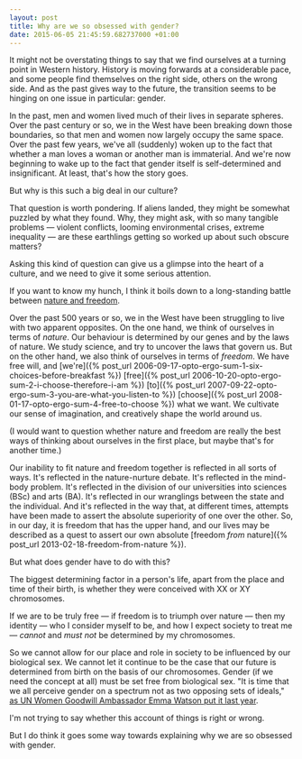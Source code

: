 ```yaml
---
layout: post
title: Why are we so obsessed with gender?
date: 2015-06-05 21:45:59.682737000 +01:00
---
```

It might not be overstating things to say that we find ourselves at a turning point in Western history. History is moving forwards at a considerable pace, and some people find themselves on the right side, others on the wrong side. And as the past gives way to the future, the transition seems to be hinging on one issue in particular: gender.

In the past, men and women lived much of their lives in separate spheres. Over the past century or so, we in the West have been breaking down those boundaries, so that men and women now largely occupy the same space. Over the past few years, we've all (suddenly) woken up to the fact that whether a man loves a woman or another man is immaterial. And we're now beginning to wake up to the fact that gender itself is self-determined and insignificant. At least, that's how the story goes.

But why is this such a big deal in our culture?

That question is worth pondering. If aliens landed, they might be somewhat puzzled by what they found. Why, they might ask, with so many tangible problems &mdash; violent conflicts, looming environmental crises, extreme inequality &mdash; are these earthlings getting so worked up about such obscure matters?

Asking this kind of question can give us a glimpse into the heart of a culture, and we need to give it some serious attention.

If you want to know my hunch, I think it boils down to a long-standing battle between [nature and freedom](http://kgsvr.net/dooy/gm.html#nfgm).

Over the past 500 years or so, we in the West have been struggling to live with two apparent opposites. On the one hand, we think of ourselves in terms of _nature_. Our behaviour is determined by our genes and by the laws of nature. We study science, and try to uncover the laws that govern us. But on the other hand, we also think of ourselves in terms of _freedom_. We have free will, and [we're]({% post_url 2006-09-17-opto-ergo-sum-1-six-choices-before-breakfast %}) [free]({% post_url 2006-10-20-opto-ergo-sum-2-i-choose-therefore-i-am %}) [to]({% post_url 2007-09-22-opto-ergo-sum-3-you-are-what-you-listen-to %}) [choose]({% post_url 2008-01-17-opto-ergo-sum-4-free-to-choose %}) what we want. We cultivate our sense of imagination, and creatively shape the world around us.

(I would want to question whether nature and freedom are really the best ways of thinking about ourselves in the first place, but maybe that's for another time.)

Our inability to fit nature and freedom together is reflected in all sorts of ways. It's reflected in the nature-nurture debate. It's reflected in the mind-body problem. It's reflected in the division of our universities into sciences (BSc) and arts (BA). It's reflected in our wranglings between the state and the individual. And it's reflected in the way that, at different times, attempts have been made to assert the absolute superiority of one over the other. So, in our day, it is freedom that has the upper hand, and our lives may be described as a quest to assert our own absolute [freedom _from_ nature]({% post_url 2013-02-18-freedom-from-nature %}).

But what does gender have to do with this?

The biggest determining factor in a person's life, apart from the place and time of their birth, is whether they were conceived with XX or XY chromosomes.

If we are to be truly free &mdash; if freedom is to triumph over nature &mdash; then my identity &mdash; who I consider myself to be, and how I expect society to treat me &mdash; _cannot_ and _must not_ be determined by my chromosomes.

So we cannot allow for our place and role in society to be influenced by our biological sex. We cannot let it continue to be the case that our future is determined from birth on the basis of our chromosomes. Gender (if we need the concept at all) must be set free from biological sex. "It is time that we all perceive gender on a spectrum not as two opposing sets of ideals," [as UN Women Goodwill Ambassador Emma Watson put it last year](http://www.unwomen.org/en/news/stories/2014/9/emma-watson-gender-equality-is-your-issue-too).

I'm not trying to say whether this account of things is right or wrong.

But I do think it goes some way towards explaining why we are so obsessed with gender.
